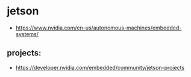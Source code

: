 # jetson

* https://www.nvidia.com/en-us/autonomous-machines/embedded-systems/

## projects:

* https://developer.nvidia.com/embedded/community/jetson-projects
